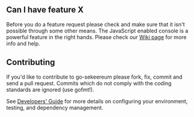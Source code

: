 ## Can I have feature X

Before you do a feature request please check and make sure that it isn't possible
through some other means. The JavaScript enabled console is a powerful feature
in the right hands. Please check our [Wiki page](https://github.com/sekechain/go-sekechain/wiki) for more info
and help.

## Contributing

If you'd like to contribute to go-sekeereum please fork, fix, commit and
send a pull request. Commits which do not comply with the coding standards
are ignored (use gofmt!).

See [Developers' Guide](https://github.com/sekechain/go-sekechain/wiki/Developers'-Guide)
for more details on configuring your environment, testing, and
dependency management.
